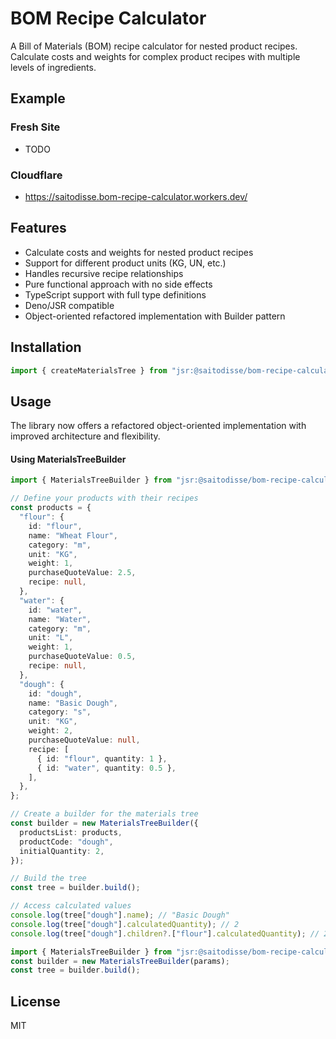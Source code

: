 # BOM Recipe Calculator

A Bill of Materials (BOM) recipe calculator for nested product recipes.
Calculate costs and weights for complex product recipes with multiple levels of
ingredients.

## Example

### Fresh Site

- TODO

### Cloudflare

- https://saitodisse.bom-recipe-calculator.workers.dev/

## Features

- Calculate costs and weights for nested product recipes
- Support for different product units (KG, UN, etc.)
- Handles recursive recipe relationships
- Pure functional approach with no side effects
- TypeScript support with full type definitions
- Deno/JSR compatible
- Object-oriented refactored implementation with Builder pattern

## Installation

```ts
import { createMaterialsTree } from "jsr:@saitodisse/bom-recipe-calculator";
```

## Usage

The library now offers a refactored object-oriented implementation with improved
architecture and flexibility.

#### Using MaterialsTreeBuilder

```ts
import { MaterialsTreeBuilder } from "jsr:@saitodisse/bom-recipe-calculator/refactoring";

// Define your products with their recipes
const products = {
  "flour": {
    id: "flour",
    name: "Wheat Flour",
    category: "m",
    unit: "KG",
    weight: 1,
    purchaseQuoteValue: 2.5,
    recipe: null,
  },
  "water": {
    id: "water",
    name: "Water",
    category: "m",
    unit: "L",
    weight: 1,
    purchaseQuoteValue: 0.5,
    recipe: null,
  },
  "dough": {
    id: "dough",
    name: "Basic Dough",
    category: "s",
    unit: "KG",
    weight: 2,
    purchaseQuoteValue: null,
    recipe: [
      { id: "flour", quantity: 1 },
      { id: "water", quantity: 0.5 },
    ],
  },
};

// Create a builder for the materials tree
const builder = new MaterialsTreeBuilder({
  productsList: products,
  productCode: "dough",
  initialQuantity: 2,
});

// Build the tree
const tree = builder.build();

// Access calculated values
console.log(tree["dough"].name); // "Basic Dough"
console.log(tree["dough"].calculatedQuantity); // 2
console.log(tree["dough"].children?.["flour"].calculatedQuantity); // 2
```

```ts
import { MaterialsTreeBuilder } from "jsr:@saitodisse/bom-recipe-calculator/refactoring";
const builder = new MaterialsTreeBuilder(params);
const tree = builder.build();
```

## License

MIT
